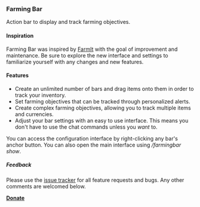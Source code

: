 ### **Farming Bar**

Action bar to display and track farming objectives.

#### **Inspiration**

Farming Bar was inspired by [FarmIt](https://www.curseforge.com/wow/addons/farmit) with the goal of improvement and maintenance. Be sure to explore the new interface and settings to familiarize yourself with any changes and new features.

#### **Features**

-   Create an unlimited number of bars and drag items onto them in order to track your inventory.
-   Set farming objectives that can be tracked through personalized alerts.
-   Create complex farming objectives, allowing you to track multiple items and currencies.
-   Adjust your bar settings with an easy to use interface. This means you don't have to use the chat commands unless you _want_ to.

You can access the configuration interface by right-clicking any bar's anchor button. You can also open the main interface using _/farmingbar show_.

##### **Feedback**

Please use the [issue tracker](https://github.com/nikkisaurus/farmingbar/issues) for all feature requests and bugs. Any other comments are welcomed below.

**[Donate](https://www.paypal.com/cgi-bin/webscr?cmd=_donations&business=NYN3WUR4A68SE&currency_code=USD&source=url)**
